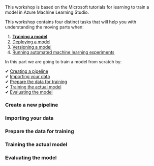 This workshop is based on the Microsoft tutorials for learning to train a model in Azure Machine Learning Studio.

This workshop contains four distinct tasks that will help you with understanding the moving parts when:
1) [**Training a model**](https://github.com/OrdinaRoelant/MLStudioWorkshop/blob/master/Training%20a%20model/workshop.md)
2) [Deploying a model](https://github.com/OrdinaRoelant/MLStudioWorkshop/blob/master/Deploying%20a%20model/workshop.md)
3) [Versioning a model](https://github.com/OrdinaRoelant/MLStudioWorkshop/blob/master/Versioning%20a%20model/workshop.md)
4) [Running automated machine learning experiments](https://github.com/OrdinaRoelant/MLStudioWorkshop/blob/master/Running%20auto%20ML%20experiments/workshop.md)

In this part we are going to train a model from scratch by:

✔ [Creating a pipeline](#create-a-new-pipeline)  
✔ [Importing your data](#importing-your-data)  
✔ [Prepare the data for training](#prepare-the-data-for-training)  
✔ [Training the actual model](#training-the-actual-model)  
✔ [Evaluating the model](#evaluating-the-model)  

### Create a new pipeline

### Importing your data 

### Prepare the data for training  

### Training the actual model

### Evaluating the model  

